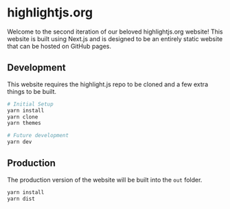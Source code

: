 # highlightjs.org

Welcome to the second iteration of our beloved highlightjs.org website! This website is built using Next.js and is designed to be an entirely static website that can be hosted on GitHub pages.

## Development

This website requires the highlight.js repo to be cloned and a few extra things to be built.

```bash
# Initial Setup
yarn install
yarn clone
yarn themes

# Future development
yarn dev
```

## Production

The production version of the website will be built into the `out` folder.

```bash
yarn install
yarn dist
```
